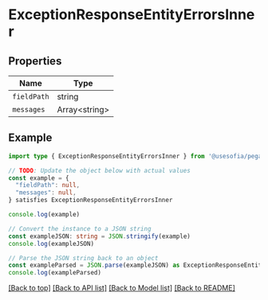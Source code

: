 
# ExceptionResponseEntityErrorsInner


## Properties

Name | Type
------------ | -------------
`fieldPath` | string
`messages` | Array&lt;string&gt;

## Example

```typescript
import type { ExceptionResponseEntityErrorsInner } from '@usesofia/pegasus-ai-api-sdk'

// TODO: Update the object below with actual values
const example = {
  "fieldPath": null,
  "messages": null,
} satisfies ExceptionResponseEntityErrorsInner

console.log(example)

// Convert the instance to a JSON string
const exampleJSON: string = JSON.stringify(example)
console.log(exampleJSON)

// Parse the JSON string back to an object
const exampleParsed = JSON.parse(exampleJSON) as ExceptionResponseEntityErrorsInner
console.log(exampleParsed)
```

[[Back to top]](#) [[Back to API list]](../README.md#api-endpoints) [[Back to Model list]](../README.md#models) [[Back to README]](../README.md)


